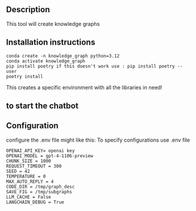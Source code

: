 ## Description

This tool will create knowledge graphs
## Installation instructions


```
conda create -n knowledge_graph python=3.12
conda activate knowledge_graph
pip install poetry if this doesn't work use : pip install poetry --user
poetry install
```
This creates a specific environment with all the libraries in need!



## to start the chatbot





## Configuration
configure the .env file might like this:
To specify configurations use .env file

```
OPENAI_API_KEY= openai key
OPENAI_MODEL = gpt-4-1106-preview
CHUNK_SIZE = 1000
REQUEST_TIMEOUT = 300
SEED = 42
TEMPERATURE = 0
MAX_AUTO_REPLY = 4
CODE_DIR = /tmp/graph_desc
SAVE_FIG = /tmp/subgraphs
LLM_CACHE = False
LANGCHAIN_DEBUG = True

```
